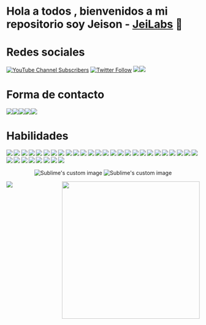 # Hola a todos , bienvenidos a mi repositorio  soy Jeison -  [JeiLabs][youtube] 👋


# Redes sociales 

[![YouTube Channel Subscribers](https://img.shields.io/youtube/channel/subscribers/UCNErMFOj7AVGZxYlSPaWw8g?logo=youtube&logoColor=red&style=for-the-badge)][youtube]
[![Twitter Follow](https://img.shields.io/twitter/follow/JeiLabs?color=1DA1F2&logo=twitter&style=for-the-badge)](https://twitter.com/intent/follow?original_referer=https%3A%2F%2Fgithub.com%2FcodeSTACKr&screen_name=codeSTACKr)
<a href="https://instagram.com/jeison_valentino?igshid=ZDdkNTZiNTM="><img src="https://img.shields.io/badge/Instagram-%23E4405F.svg?style=for-the-badge&logo=Instagram&logoColor=white"/></a><a href="https://www.tiktok.com/@jheisonchaves182?_t=8c1CepGegCL&_r=1"><img src="https://img.shields.io/badge/TikTok-%23000000.svg?style=for-the-badge&logo=TikTok&logoColor=white"/></a>

# Forma de contacto 
<a href="https://www.linkedin.com/in/jeison-chavez-18a740221/"><img src="https://img.shields.io/badge/jeison-chavez-18a740221?style=for-the-badge&logo=linkedin&logoColor=white"/></a><a href="mailto:jeisonvalentino11@gmail.com"><img src="https://img.shields.io/badge/Gmail-D14836?style=for-the-badge&logo=gmail&logoColor=white" /></a><a href="https://wa.link/gx1k1r"><img src="https://img.shields.io/badge/WhatsApp-25D366?style=for-the-badge&logo=whatsapp&logoColor=white"/></a><a href="https://t.me/JeiLabs"><img src="https://img.shields.io/badge/Telegram-2CA5E0?style=for-the-badge&logo=telegram&logoColor=white" /></a><img src="https://img.shields.io/badge/Messenger-00B2FF?style=for-the-badge&logo=messenger&logoColor=white" /> 



  
# Habilidades  
  
**<img src='  https://img.shields.io/badge/C%2B%2B-00599C?style=for-the-badge&logo=c%2B%2B&logoColor=white  '
/>
<img src='  https://img.shields.io/badge/Express.js-000000?style=for-the-badge&logo=express&logoColor=white  '
/>
<img src=' https://img.shields.io/badge/Arduino-00979D?style=for-the-badge&logo=Arduino&logoColor=white '
/>
<img src=' https://img.shields.io/badge/Socket.io-010101?&style=for-the-badge&logo=Socket.io&logoColor=white'
/>
<img src='https://img.shields.io/badge/.NET-512BD4?style=for-the-badge&logo=dotnet&logoColor=white '
/>
<img src='https://img.shields.io/badge/Adobe%20Photoshop-31A8FF?style=for-the-badge&logo=Adobe%20Photoshop&logoColor=black '
/>
<img src='https://img.shields.io/badge/Adobe%20Premiere%20Pro-9999FF?style=for-the-badge&logo=Adobe%20Premiere%20Pro&logoColor=white '
/>
<img src='https://img.shields.io/badge/apache_maven-C71A36?style=for-the-badge&logo=apachemaven&logoColor=white '
/>
<img src='https://img.shields.io/badge/Apache-D22128?style=for-the-badge&logo=Apache&logoColor=white    '
/>
<img src='https://img.shields.io/badge/Bootstrap-563D7C?style=for-the-badge&logo=bootstrap&logoColor=white   '
/>
<img src='https://img.shields.io/badge/CSS3-1572B6?style=for-the-badge&logo=css3&logoColor=white '
/>
<img src='https://img.shields.io/badge/JavaScript-323330?style=for-the-badge&logo=javascript&logoColor=F7DF1E '
/>
<img src='https://img.shields.io/badge/json-5E5C5C?style=for-the-badge&logo=json&logoColor=white '
/>
<img src='https://img.shields.io/badge/JSS-F7DF1E?style=for-the-badge&logo=JSS&logoColor=white '
/>
<img src='https://img.shields.io/badge/Material%20UI-007FFF?style=for-the-badge&logo=mui&logoColor=white  '
/>
<img src='https://img.shields.io/badge/MySQL-005C84?style=for-the-badge&logo=mysql&logoColor=white '
/>
<img src='https://img.shields.io/badge/next.js-000000?style=for-the-badge&logo=nextdotjs&logoColor=white '
/>
<img src='https://img.shields.io/badge/Nginx-009639?style=for-the-badge&logo=nginx&logoColor=white '
/>
<img src='https://img.shields.io/badge/Node.js-339933?style=for-the-badge&logo=nodedotjs&logoColor=white n'
/>
<img src='https://img.shields.io/badge/npm-CB3837?style=for-the-badge&logo=npm&logoColor=white  '
/>
<img src='https://img.shields.io/badge/PHP-777BB4?style=for-the-badge&logo=php&logoColor=white  '
/>
<img src='https://img.shields.io/badge/Postman-FF6C37?style=for-the-badge&logo=Postman&logoColor=white  '
/>
<img src='https://img.shields.io/badge/Raspberry%20Pi-A22846?style=for-the-badge&logo=Raspberry%20Pi&logoColor=white  '
/>
<img src='https://img.shields.io/badge/React_Router-CA4245?style=for-the-badge&logo=react-router&logoColor=white  '
/>
<img src='https://img.shields.io/badge/React-20232A?style=for-the-badge&logo=react&logoColor=61DAFB '
/>
<img src='https://img.shields.io/badge/Redux-593D88?style=for-the-badge&logo=redux&logoColor=white   '
/>
<img src='https://img.shields.io/badge/Shell_Script-121011?style=for-the-badge&logo=gnu-bash&logoColor=white s '
/>
<img src='https://img.shields.io/badge/Spring_Boot-F2F4F9?style=for-the-badge&logo=spring-boot  '
/>
<img src='https://img.shields.io/badge/Spring_Security-6DB33F?style=for-the-badge&logo=Spring-Security&logoColor=white '
/>
<img src='https://img.shields.io/badge/Spring-6DB33F?style=for-the-badge&logo=spring&logoColor=white  '
/>
<img src='https://img.shields.io/badge/ThreeJs-black?style=for-the-badge&logo=three.js&logoColor=white '
/>
<img src='https://img.shields.io/badge/Unity-100000?style=for-the-badge&logo=unity&logoColor=white '
/>
<img src='https://img.shields.io/badge/Webpack-8DD6F9?style=for-the-badge&logo=Webpack&logoColor=white  '
/>
<img src='https://img.shields.io/badge/Xampp-F37623?style=for-the-badge&logo=xampp&logoColor=white '
/>**
  
  
<p align="center">
  <img src="https://user-images.githubusercontent.com/91108144/226403279-7a9bfaf8-d9f7-4b16-935f-e7331f0a1a04.gif" alt="Sublime's custom image"/>
    <img src="https://user-images.githubusercontent.com/91108144/226403090-afb5dba1-b770-4170-af64-1c871c4087ee.gif" alt="Sublime's custom image"/>
</p>


<img src="https://github-readme-stats.vercel.app/api?username=JeisonValentino&theme=radical" />
<img align="right" width="359" height="auto"  src='https://github-readme-stats.vercel.app/api/top-langs/?username=
JeisonValentino&hide=_border=true&title_color=0ff54c&icon_color=0ff54c&text_color=c9d1d9&bg_color=0d1117&layout=compact&amp;show_icons=true&amp;' />


[youtube]:https://www.youtube.com/@JeiLabs
[twitter]:https://twitter.com/JeiLabs
[linkedin]: https://www.linkedin.com/in/jeison-chavez-18a740221/

[web]: https://ileriayo.github.io/markdown-badges/
